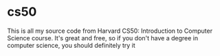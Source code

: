 # cs50
This is all my source code from Harvard CS50: Introduction to Computer Science course. It's great and free, so if you 
don't have a degree in computer science, you should definitely try it

